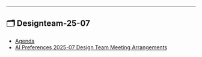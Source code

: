 

---

## 🗂️ Designteam-25-07

- [Agenda](agenda.md) 
- [AI Preferences 2025-07 Design Team Meeting Arrangements](arrangements.md) 